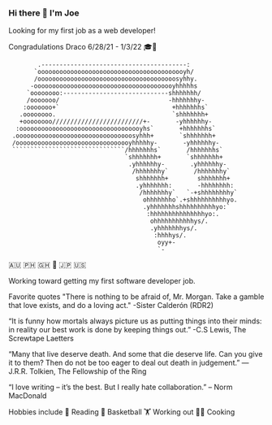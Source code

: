 ### Hi there 👋 I'm Joe

Looking for my first job as a web developer!

Congradulations Draco 6/28/21 - 1/3/22 🎓🐲

                                                                           
            .----------------------------------------:                     
           `ooooooooooooooooooooooooooooooooooooooooyh/                    
           /oooooooooooooooooooooooooooooooooooooosyhhy.                   
          -ooooooooooooooooooooooooooooooooooooooyhhhhhs                   
         `oooooooo:-----------------------------shhhhhhh/                  
         /ooooooo/                              -hhhhhhhy-                 
        :ooooooo+`                               +hhhhhhhs`                
       .oooooooo.                                `shhhhhhh+                
       +oooooooo/////////////////////////+-       -yhhhhhhy-               
      :oooooooooooooooooooooooooooooooooyhs`       +hhhhhhhs`              
     .oooooooooooooooooooooooooooooooosyhhh+       `shhhhhhh+              
     /oooooooooooooooooooooooooooooooyhhhhhy-       -yhhhhhhy-             
     ```````````````````````````````/hhhhhhhs`       /hhhhhhhs`            
                                    `shhhhhhh+       `shhhhhhh+            
                                     .yhhhhhhy-       .yhhhhhhy-           
                                      /hhhhhhhy`       /hhhhhhhy`          
                                       shhhhhhh+        shhhhhhh+          
                                       .yhhhhhhh:       -hhhhhhhh:         
                                        /hhhhhhhy`   `-+shhhhhhhhy`        
                                         ohhhhhhho`.+shhhhhhhhhhyo.        
                                         .yhhhhhhhshhhhhhhhhhyo:`          
                                          :hhhhhhhhhhhhhhhyo:.             
                                           ohhhhhhhhhhhys/.                
                                           .yhhhhhhhys/.                   
                                            :hhhhys/.                      
                                             oyy+-                         
                                             `-                            

🇦🇺 🇵🇭 🇬🇭 🏴󠁧󠁢󠁥󠁮󠁧󠁿 🇯🇵 🇺🇸

Working toward getting my first software developer job. 

Favorite quotes
"There is nothing to be afraid of, Mr. Morgan. Take a gamble that love exists, and do a loving act."
-Sister Calderón (RDR2)

“It is funny how mortals always picture us as putting things into their minds: in reality our best work is done by keeping things out.”
-C.S Lewis, The Screwtape Laetters

“Many that live deserve death. And some that die deserve life. Can you give it to them? Then do not be too eager to deal out death in judgement.”
― J.R.R. Tolkien, The Fellowship of the Ring

“I love writing – it’s the best. But I really hate collaboration.” – Norm MacDonald

Hobbies include
📖 Reading
🏀 Basketball
🏋️ Working out
👨‍🍳 Cooking

